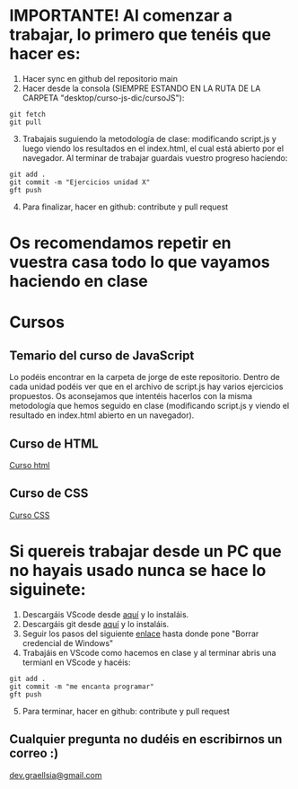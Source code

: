 # IMPORTANTE! Al comenzar a trabajar, lo primero que tenéis que hacer es:
1. Hacer sync en github del repositorio main
2. Hacer desde la consola (SIEMPRE ESTANDO EN LA RUTA DE LA CARPETA "desktop/curso-js-dic/cursoJS"):
```
git fetch 
git pull
```

3. Trabajais suguiendo la metodología de clase: modificando script.js y luego viendo los resultados en el index.html, el cual está abierto por el navegador. Al terminar de trabajar guardais vuestro progreso haciendo:
```
git add .
git commit -m "Ejercicios unidad X"
gft push
```
4. Para finalizar, hacer en github: contribute y pull request

# Os recomendamos repetir en vuestra casa todo lo que vayamos haciendo en clase

# Cursos
## Temario del curso de JavaScript
Lo podéis encontrar en la carpeta de jorge de este repositorio. Dentro de cada unidad podéis ver que en el archivo de script.js hay varios ejercicios propuestos. Os aconsejamos que intentéis hacerlos con la misma metodología que hemos seguido en clase (modificando script.js y viendo el resultado en index.html abierto en un navegador).

## Curso de HTML
[Curso html](https://t.sidekickopen45.com/s3t/c/5/f18dQhb0S7kF8cpfNkVRywMy59hl3kW7_k2841CXdp3VNxC2j2Sv_M9W2dykgz2KcmX_101?te=W3R5hFj4cm2zwW4mKLS-3Fbsl9W3F4DJm3___nhW43T4P03K1LYgW1LzPRk49P7BFW4fKXFh4hMnzcW4cNcV-3F6d92W4cFxVZ3zbV8PW4hMnzc3_SMDQW4hJp1m3_R592W1pKtp13K76NrW45n5SR47TcH9W25lMTZ3VYyh7W4fPCGW3JH9glW4tDYHz43NzQzW3_HCKt2YhCXWW3QQs_62xXXybW43Z5m03jcQpkW2Wp8jn3Z-G2WW1_5fmR2Wtm91w2v-Dmw77q2&si=8000000001494719&pi=e2bc8731-4d7b-4488-af2c-c591f2b1dbe6)

## Curso de CSS
[Curso CSS](https://www.codecademy.com/learn/learn-css?utm_source=hs_email&utm_medium=email&_hsenc=p2ANqtz-9rgGjflEtvGRe2nZzvifobTpmOjmP9mNhNmlEepdoy9nZS5sOCALlrxx6GwjOMYkDhoALQ)

# Si quereis trabajar desde un PC que no hayais usado nunca se hace lo siguinete:
1. Descargáis VScode desde [aquí](https://code.visualstudio.com/download) y lo instaláis.
2. Descargáis git desde [aquí](https://git-scm.com/downloads) y lo instaláis.
3. Seguir los pasos del siguiente [enlace](https://www.mclibre.org/consultar/informatica/lecciones/vsc-git-repositorio.html) hasta donde pone "Borrar credencial de Windows"
4. Trabajáis en VScode como hacemos en clase y al terminar abris una termianl en VScode y hacéis:
```
git add .
git commit -m "me encanta programar"
gft push
```
5. Para terminar, hacer en github: contribute y pull request

## Cualquier pregunta no dudéis en escribirnos un correo :)
dev.graellsia@gmail.com
